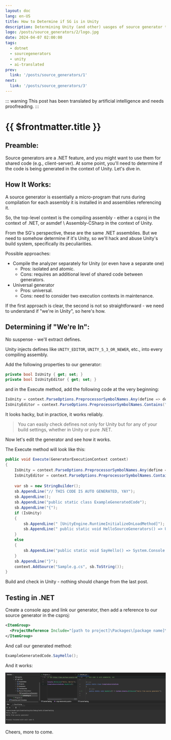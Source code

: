 ```yaml
---
layout: doc
lang: en-US
title: How to Determine if SG is in Unity
description: Determining Unity (and other) uasges of source generator to make it reusable acrosss environments.
logo: /posts/source_generators/2/logo.jpg
date: 2024-04-07 02:00:00
tags:
  - dotnet
  - sourcegenerators
  - unity
  - ai-translated
prev:
  link: '/posts/source_generators/1'
next:
  link: '/posts/source_generators/3'
---
```

::: warning
This post has been translated by artificial intelligence and needs proofreading.
:::

# {{ $frontmatter.title }}

## Preamble:

Source generators are a .NET feature, and you might want to use them for shared code (e.g., client-server). At some point, you'll need to determine if the code is being generated in the context of Unity. Let's dive in.

## How It Works:

A source generator is essentially a micro-program that runs during compilation for each assembly it is installed in and assemblies referencing it.

So, the top-level context is the compiling assembly - either a csproj in the context of .NET, or asmdef \ Assembly-CSharp in the context of Unity.

From the SG's perspective, these are the same .NET assemblies. But we need to somehow determine if it's Unity, so we'll hack and abuse Unity's build system, specifically its peculiarities.

Possible approaches:

* Compile the analyzer separately for Unity (or even have a separate one)
    * Pros: isolated and atomic.
    * Cons: requires an additional level of shared code between generators.
* Universal generator
    * Pros: universal.
    * Cons: need to consider two execution contexts in maintenance.

If the first approach is clear, the second is not so straightforward - we need to understand if "we're in Unity", so here's how.

## Determining if "We're In":

No suspense - we'll extract defines.

Unity injects defines like `UNITY_EDITOR`, `UNITY_5_3_OR_NEWER`, etc., into every compiling assembly.

Add the following properties to our generator:

```csharp
private bool IsUnity { get; set; }
private bool IsUnityEditor { get; set; }
```

and in the Execute method, add the following code at the very beginning:

```csharp
IsUnity = context.ParseOptions.PreprocessorSymbolNames.Any(define => define.Contains("UNITY"));
IsUnityEditor = context.ParseOptions.PreprocessorSymbolNames.Contains("UNITY_EDITOR");
```

It looks hacky, but in practice, it works reliably.

> You can easily check defines not only for Unity but for any of your build settings, whether in Unity or pure .NET.

Now let's edit the generator and see how it works.

The Execute method will look like this:

```csharp
public void Execute(GeneratorExecutionContext context)
{
    IsUnity = context.ParseOptions.PreprocessorSymbolNames.Any(define => define.Contains("UNITY"));
    IsUnityEditor = context.ParseOptions.PreprocessorSymbolNames.Contains("UNITY_EDITOR");

    var sb = new StringBuilder();
    sb.AppendLine("// THIS CODE IS AUTO GENERATED, YAY");
    sb.AppendLine();
    sb.AppendLine("public static class ExampleGeneratedCode");
    sb.AppendLine("{");
    if (IsUnity)
    {
        sb.AppendLine("	[UnityEngine.RuntimeInitializeOnLoadMethod]");
        sb.AppendLine("	public static void HelloSourceGenerators() => UnityEngine.Debug.Log("Hello from source generator");");
    }
    else
    {
        sb.AppendLine("public static void SayHello() => System.Console.WriteLine("Hello from source generator");");
    }
    sb.AppendLine("}");
    context.AddSource("Sample.g.cs", sb.ToString());
}
```

Build and check in Unity - nothing should change from the last post.

## Testing in .NET

Create a console app and link our generator, then add a reference to our source generator in the csproj:

```xml
<ItemGroup>
  <ProjectReference Include="[path to project]\Packages\[package name]\src~\[generator name].csproj" OutputItemType="Analyzer" ReferenceOutputAssembly="false"/>
</ItemGroup>
```

And call our generated method:

```csharp
ExampleGeneratedCode.SayHello();
```

And it works:

![1](1.png)

Cheers, more to come.
